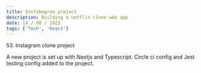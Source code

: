 ```yaml
---
title: Insfakegram project
description: Building a netflix clone web app
date: 14 / 08 / 2022
tags: ['Tech', 'React']
---
```


<p>53. Instagram clone project</p>

<p> A new project is set up with Nextjs and Typescript. Circle ci config and Jest testing config added to the project.
</p>

